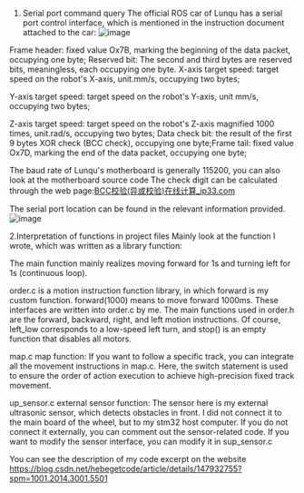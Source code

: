 1. Serial port command query
The official ROS car of Lunqu has a serial port control interface, which is mentioned in the instruction document attached to the car:
​​​​​​​​![image](https://github.com/user-attachments/assets/3e840474-d581-4a45-89e1-bc7f7b7dbf78)

Frame header: fixed value Ox7B, marking the beginning of the data packet, occupying one byte;
Reserved bit: The second and third bytes are reserved bits, meaningless, each occupying one byte.
X-axis target speed: target speed on the robot's X-axis, unit.mm/s, occupying two bytes;

Y-axis target speed: target speed on the robot's Y-axis, unit mm/s, occupying two bytes;

Z-axis target speed: target speed on the robot's Z-axis magnified 1000 times, unit.rad/s, occupying two bytes;
Data check bit: the result of the first 9 bytes XOR check (BCC check), occupying one byte;Frame tail: fixed value Ox7D, marking the end of the data packet, occupying one byte;

The baud rate of Lunqu's motherboard is generally 115200, you can also look at the motherboard source code
The check digit can be calculated through the web page:[BCC校验(异或校验)在线计算_ip33.com](http://www.ip33.com/bcc.html)

The serial port location can be found in the relevant information provided.
![image](https://github.com/user-attachments/assets/a4e2f86b-2ea2-4433-b5c5-077a50d702cc)


2.Interpretation of functions in project files
Mainly look at the function I wrote, which was written as a library function:

The main function mainly realizes moving forward for 1s and turning left for 1s (continuous loop).

order.c is a motion instruction function library, in which forward is my custom function. forward(1000) means to move forward 1000ms. These interfaces are written into order.c by me.
The main functions used in order.h are the forward, backward, right, and left motion instructions. Of course, left_low corresponds to a low-speed left turn, and stop() is an empty function that disables all motors.

map.c map function: If you want to follow a specific track, you can integrate all the movement instructions in map.c. Here, the switch statement is used to ensure the order of action execution to achieve high-precision fixed track movement.

up_sensor.c external sensor function: The sensor here is my external ultrasonic sensor, which detects obstacles in front. I did not connect it to the main board of the wheel, but to my stm32 host computer. If you do not connect it externally, you can comment out the sensor-related code. If you want to modify the sensor interface, you can modify it in sup_sensor.c


You can see the description of my code excerpt on the website https://blog.csdn.net/hebegetcode/article/details/147932755?spm=1001.2014.3001.5501
​
